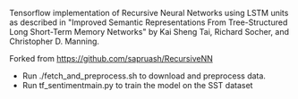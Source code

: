 Tensorflow implementation of Recursive Neural Networks using LSTM units as
described in "Improved Semantic Representations From Tree-Structured Long Short-Term Memory Networks" by Kai Sheng Tai, Richard Socher, and Christopher D. Manning.

Forked from https://github.com/sapruash/RecursiveNN

- Run ./fetch_and_preprocess.sh to download and preprocess data.
- Run tf_sentimentmain.py to train the model on the SST dataset




